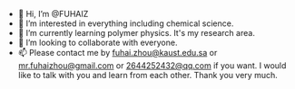 - 👋 Hi, I’m @FUHAIZ
- 👀 I’m interested in everything including chemical science.
- 🌱 I’m currently learning polymer physics. It's my research area.
- 💞️ I’m looking to collaborate with everyone.
- 📫 Please contact me by fuhai.zhou@kaust.edu.sa or mr.fuhaizhou@gmail.com or 2644252432@qq.com if you want. I would like to talk with you and learn from each other. Thank you very much.

<!---
FUHAIZ/FUHAIZ is a ✨ special ✨ repository because its `README.md` (this file) appears on your GitHub profile.
You can click the Preview link to take a look at your changes.
--->
